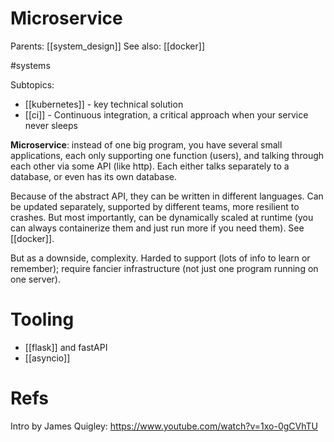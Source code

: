 # Microservice

Parents: [[system_design]]
See also: [[docker]]

#systems

Subtopics:
* [[kubernetes]] - key technical solution
* [[ci]] - Continuous integration, a critical approach when your service never sleeps


**Microservice**: instead of one big program, you have several small applications, each only supporting one function (users), and talking through each other via some API (like http). Each either talks separately to a database, or even has its own database.

Because of the abstract API, they can be written in different languages. Can be updated separately, supported by different teams, more resilient to crashes. But most importantly, can be dynamically scaled at runtime (you can always containerize them and just run more if you need them). See [[docker]].

But as a downside, complexity. Harded to support (lots of info to learn or remember); require fancier infrastructure (not just one program running on one server).

# Tooling

* [[flask]] and fastAPI
* [[asyncio]]

# Refs

Intro by James Quigley: https://www.youtube.com/watch?v=1xo-0gCVhTU